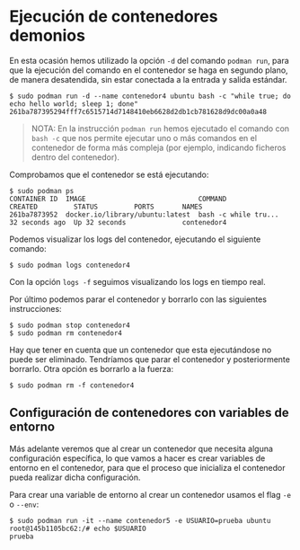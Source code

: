 # Ejecución de contenedores demonios

En esta ocasión hemos utilizado la opción `-d` del comando `podman run`, para que la ejecución del comando en el contenedor se haga en segundo plano, de manera desatendida, sin estar conectada a la entrada y salida estándar.

```
$ sudo podman run -d --name contenedor4 ubuntu bash -c "while true; do echo hello world; sleep 1; done"
261ba787395294fff7c6515714d7148410eb6628d2db1cb781628d9dc00a0a48
```

> NOTA: En la instrucción `podman run` hemos ejecutado el comando con `bash -c` que nos permite ejecutar uno o más comandos en el contenedor de forma más compleja (por ejemplo, indicando ficheros dentro del contenedor).

Comprobamos que el contenedor se está ejecutando:

```
$ sudo podman ps
CONTAINER ID  IMAGE                            COMMAND               CREATED         STATUS         PORTS       NAMES
261ba7873952  docker.io/library/ubuntu:latest  bash -c while tru...  32 seconds ago  Up 32 seconds              contenedor4
```

Podemos visualizar los logs del contenedor, ejecutando el siguiente comando:

```
$ sudo podman logs contenedor4
```

Con la opción `logs -f` seguimos visualizando los logs en tiempo real.

Por último podemos parar el contenedor y borrarlo con las siguientes instrucciones:

```
$ sudo podman stop contenedor4
$ sudo podman rm contenedor4
```

Hay que tener en cuenta que un contenedor que esta ejecutándose no puede ser eliminado. Tendríamos que parar el contenedor y posteriormente borrarlo. Otra opción es borrarlo a la fuerza:

```
$ sudo podman rm -f contenedor4
```

## Configuración de contenedores con variables de entorno

Más adelante veremos que al crear un contenedor que necesita alguna configuración específica, lo que vamos a hacer es crear variables de entorno en el contenedor, para que el proceso que inicializa el contenedor pueda realizar dicha configuración.

Para crear una variable de entorno al crear un contenedor usamos el flag `-e` o `--env`:

```
$ sudo podman run -it --name contenedor5 -e USUARIO=prueba ubuntu
root@145b1105bc62:/# echo $USUARIO
prueba
```